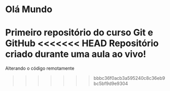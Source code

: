 # Olá Mundo
 Primeiro repositório do curso Git e GitHub
<<<<<<< HEAD
 Repositório criado durante uma aula ao vivo!
=======
 Alterando o código remotamente 
>>>>>>> bbbc36f0acb3a595240c8c36eb9bc5bf9d9e9304
